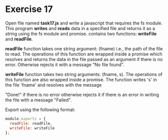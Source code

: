 # Exercise 17

Open file named **task17.js** and write a javascript that requires the fs module.
 This program **writes** and **reads** data in a specified file and returns it as a
  string using the fs module and promise.
contains two functions: **writeFile** and **readFile**. 

**readFile** function takes one string argument: (fname) i.e., 
the path of the file to read. The operations of this function are
 wrapped inside a promise which resolves and returns the data in the
  file passed as an argument if there is no error. Otherwise rejects it
   with a message "No file found".

**writeFile** function takes two string arguments: (fname, s).
 The operations of this function are also wrapped inside a promise.
  The function writes 's' in the file 'fname' and resolves with the message
  
   "Done!" if there is no error otherwise rejects it if there is an error in
    writing the file with a message "Failed".

Export using the following format:

```js
module.exports = {
  readFile: readFile,
  writeFile: writeFile
};
```
